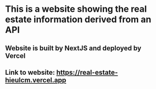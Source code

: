 # This is a website showing the real estate information derived from an API

## Website is built by NextJS and deployed by Vercel

## Link to website: https://real-estate-hieulcm.vercel.app